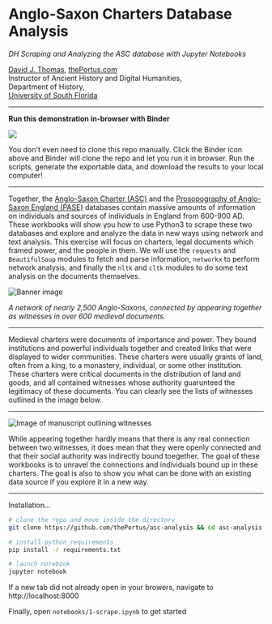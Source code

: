 # Anglo-Saxon Charters Database Analysis

*DH Scraping and Analyzing the ASC database with Jupyter Notebooks*

[David J. Thomas](mailto:dave.a.base@gmail.com), [thePortus.com](http://thePortus.com)<br />
Instructor of Ancient History and Digital Humanities,<br />
Department of History,<br />
[University of South Florida](https://github.com/usf-portal)

---

**Run this demonstration in-browser with Binder**

<a alt="Binder" href="https://mybinder.org/v2/gh/thePortus/asc-analysis/master" target="_blank"><img src="https://mybinder.org/badge.svg" /><a/>

You don't even need to clone this repo manually. Click the Binder icon above and Binder will clone the repo and let you run it in browser. Run the scripts, generate the exportable data, and download the results to your local computer!

---

Together, the [Anglo-Saxon Charter (ASC)](http://aschart.kcl.ac.uk) and the [Prosopography of Anglo-Saxon England (PASE)](http://pase.ac.uk/) databases contain massive amounts of information on individuals and sources of individuals in England from 600-900 AD. These workbooks will show you how to use Python3 to scrape these two databases and explore and analyze the data in new ways using network and text analysis. This exercise will focus on charters, legal documents which framed power, and the people in them. We will use the `requests` and `BeautifulSoup` modules to fetch and parse information, `networkx` to perform network analysis, and finally the `nltk` and `cltk` modules to do some text analysis on the documents themselves.

![Banner image](../assets/network-banner.png)

*A network of nearly 2,500 Anglo-Saxons, connected by appearing together as witnesses in over 600 medieval documents.*

---

Medieval charters were documents of importance and power. They bound institutions and powerful individuals together and created links that were displayed to wider communities. These charters were usually grants of land, often from a king, to a monastery, individual, or some other institution. These charters were critical documents in the distribution of land and goods, and all contained witnesses whose authority guarunteed the legitimacy of these documents. You can clearly see the lists of witnesses outlined in the image below.

---

![Image of manuscript outlining witnesses](../assets/charter-large.jpg)

While appearing together hardly means that there is any real connection between two witnesses, it does mean that they were openly connected and that their social authority was indirectly bound toegether. The goal of these workbooks is to unravel the connections and individuals bound up in these charters. The goal is also to show you what can be done with an existing data source if you explore it in a new way.

---

Installation...

```sh
# clone the repo and move inside the directory
git clone https://github.com/thePortus/asc-analysis && cd asc-analysis

# install python requirements
pip install -r requirements.txt

# launch notebook
jupyter notebook
```

If a new tab did not already open in your browers, navigate to
http://localhost:8000

Finally, open `notebooks/1-scrape.ipynb` to get started
